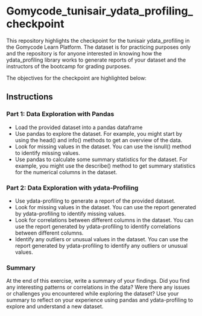 # Gomycode_tunisair_ydata_profiling_checkpoint

This repository highlights the checkpoint for the tunisair ydata_profiling in the Gomycode Learn Platform. The dataset is for practicing purposes only and the repository is for anyone interested in knowing how the ydata_profiling library works to generate reports of your dataset and the instructors of the bootcamp for grading purposes.

The objectives for the checkpoint are highlighted below:

## Instructions

### Part 1: Data Exploration with Pandas
* Load the provided dataset into a pandas dataframe
* Use pandas to explore the dataset. For example, you might start by using the head() and info() methods to get an overview of the data.
* Look for missing values in the dataset. You can use the isnull() method to identify missing values.
* Use pandas to calculate some summary statistics for the dataset. For example, you might use the describe() method to get summary statistics for the numerical columns in the dataset.
    
### Part 2: Data Exploration with ydata-Profiling
* Use ydata-profiling to generate a report of the provided dataset.
* Look for missing values in the dataset. You can use the report generated by ydata-profiling to identify missing values.
* Look for correlations between different columns in the dataset. You can use the report generated by ydata-profiling to identify correlations between different columns.
* Identify any outliers or unusual values in the dataset. You can use the report generated by ydata-profiling to identify any outliers or unusual values.
    
### Summary
At the end of this exercise, write a summary of your findings. Did you find any interesting patterns or correlations in the data? Were there any issues or challenges you encountered while exploring the dataset? Use your summary to reflect on your experience using pandas and ydata-profiling to explore and understand a new dataset.

